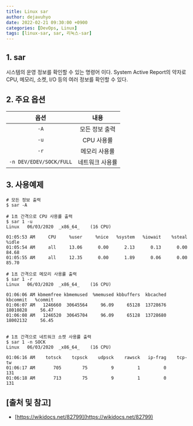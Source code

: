 ```yaml
---
title: Linux sar
author: dejavuhyo
date: 2022-02-21 09:30:00 +0900
categories: [DevOps, Linux]
tags: [linux-sar, sar, 리눅스-sar]
---
```


## 1. sar
시스템의 운영 정보를 확인할 수 있는 명령어 이다. System Active Report의 약자로 CPU, 메모리, 소켓, I/O 등의 여러 정보를 확인할 수 있다.

## 2. 주요 옵션

| 옵션 | 내용 |
|:-----:|:-----:|
| `-A` | 모든 정보 출력 |
| `-u` | CPU 사용률 |
| `-r` | 메모리 사용률 |
| `-n DEV/EDEV/SOCK/FULL` | 네트워크 사용률 |

## 3. 사용예제

```shell
# 모든 정보 출력
$ sar -A

# 1초 간격으로 CPU 사용률 출력
$ sar 1 -u
Linux   06/03/2020  _x86_64_    (16 CPU)

01:05:53 AM     CPU     %user     %nice   %system   %iowait    %steal     %idle
01:05:54 AM     all     13.06      0.00      2.13      0.13      0.00     84.68
01:05:55 AM     all     12.35      0.00      1.89      0.06      0.00     85.70

# 1초 간격으로 메모리 사용률 출력
$ sar 1 -r
Linux   06/03/2020  _x86_64_    (16 CPU)

01:06:06 AM kbmemfree kbmemused  %memused kbbuffers  kbcached  kbcommit   %commit
01:06:07 AM   1246660  30645564     96.09     65128  13728676  18010828     56.47
01:06:08 AM   1246520  30645704     96.09     65128  13728680  18002132     56.45


# 1초 간격으로 네트워크 소켓 사용률 출력
$ sar 1 -n SOCK
Linux   06/03/2020  _x86_64_    (16 CPU)

01:06:16 AM    totsck    tcpsck    udpsck    rawsck   ip-frag    tcp-tw
01:06:17 AM       705        75         9         1         0       131
01:06:18 AM       713        75         9         1         0       131
```

## [출처 및 참고]
* [https://wikidocs.net/82799](https://wikidocs.net/82799)
